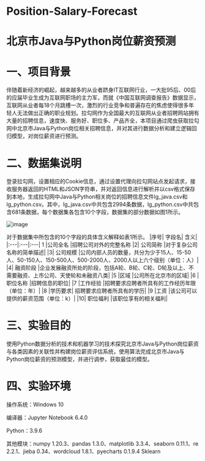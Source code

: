 # Position-Salary-Forecast
# 北京市Java与Python岗位薪资预测
# 一、项目背景
伴随着新经济的崛起，越来越多的从业者跻身IT互联网行业，一大批95后、00后的应届毕业生成为互联网职场的主力军，而就《中国互联网调查报告》数据显示，互联网从业者每18个月跳槽一次，激烈的行业竞争和普遍存在的焦虑使得很多年轻人无法做出正确的职业规划。拉勾网作为全国最大的互联网从业者招聘网站拥有大量的招聘信息，速度快、服务好、职位多、产品齐全，本项目通过爬虫获取拉勾网中北京市Java与Python岗位相关招聘信息，并对其进行数据分析和建立逻辑回归模型，对岗位薪资进行预测。
# 二、数据集说明
登录拉勾网，设置相应的Cookie信息，通过设置代理向拉勾网站点发起请求，接收服务器返回的HTML和JSON字符串，并对返回信息进行解析并以csv格式保存到本地，生成拉勾网中Java与Python相关岗位的招聘信息文件lg_java.csv和lg_python.csv。其中，lg_java.csv中共包含2994条数据，lg_python.csv中共包含681条数据，每个数据集各包含10个字段，数据集的部分数据如图1所示。

![image](https://user-images.githubusercontent.com/68093996/159115979-dfa9e9c6-cf3d-4817-a828-2354da6d474b.png)

对于数据集中所包含的10个字段的具体含义解释如表1所示。
|序号|	字段名|	含义|
|:---|:---|:---|
1	|公司全名	|招聘公司对外的完整名称
|2|	公司简称	|对于复杂公司名称的简单描述|
|3|	公司规模	|公司内部人员的数量，共分为少于15人、15-50人、50-150人、150-500人、500-2000人、2000人以上六个级别（单位：人）|
|4|	融资阶段	|企业发展融资所处的阶段，包括A轮、B轮、C轮、D轮及以上、不需要融资、上市公司、天使轮和未融资八类|
|5	|区域	|公司所在北京市的区域|
|6	|职位名称	|招聘信息的职位|
|7	|工作经验	|招聘要求应聘者所具有的工作经历年限（单位：年）|
|8	|学历要求|	招聘要求应聘者所具有的学历|
|9	|工资	|该公司可以提供的薪资范围（单位：k）|
|10|	职位福利	|该职位享有的相关福利|
# 三、实验目的
使用Python数据分析的技术和机器学习的技术探究北京市Java与Python岗位薪资与各类因素的关联性并构建岗位薪资评估系统，使用算法完成北京市Java与Python岗位薪资的预测模型，并进行调参，获取最佳的模型。
# 四、实验环境
操作系统：Windows 10

编译器：Jupyter Notebook 6.4.0

Python：3.9.6

其他模块：numpy 1.20.3、pandas 1.3.0、matplotlib 3.3.4、seaborn 0.11.1、re 2.2.1、jieba 0.34、wordcloud 1.8.1、pyecharts 0.1.9.4
Sklearn
